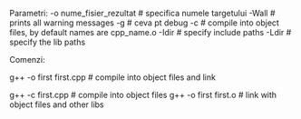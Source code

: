 Parametri:
-o nume_fisier_rezultat # specifica numele targetului
-Wall  					# prints all warning messages
-g 						# ceva pt debug
-c 						# compile into object files, by default names are cpp_name.o
-Idir 					# specify include paths 
-Ldir 					# specify the lib paths 



Comenzi:

g++ -o first first.cpp  # compile into object files and link 

g++ -c first.cpp 		# compile into object files
g++ -o first first.o 	# link with object files and other libs
